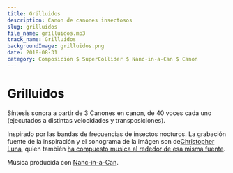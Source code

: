 ```yaml
---
title: Grilluidos
description: Canon de canones insectosos
slug: grilluidos
file_name: grilluidos.mp3
track_name: Grilluidos
backgroundImage: grilluidos.png
date: 2018-08-31
category: Composición $ SuperCollider $ Nanc-in-a-Can $ Canon
---
```


# Grilluidos

Síntesis sonora a partir de 3 Canones en canon, de 40 voces cada uno (ejecutados a distintas velocidades y transposiciones).

Inspirado por las bandas de frecuencias de insectos nocturos. La grabación fuente de la inspiración y el sonograma de la imágen son de[Christopher Luna](http://www.christopherlunamega.com/works/field-recordings/night-music), quien también [ha compuesto musica al rededor de esa misma fuente](http://www.christopherlunamega.com/works/compositions/night-music-composition).

Música producida con [Nanc-in-a-Can](https://github.com/nanc-in-a-can/canon-generator).
